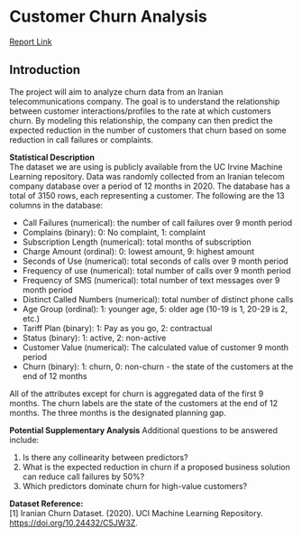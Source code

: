 # Customer Churn Analysis   

[Report Link](https://dhunsheth.github.io/customer-churn-analysis/)

## Introduction    
The project will aim to analyze churn data from an Iranian telecommunications company. The goal is to understand
the relationship between customer interactions/profiles to the rate at which customers churn. By modeling this
relationship, the company can then predict the expected reduction in the number of customers that churn based on
some reduction in call failures or complaints.     

**Statistical Description**    
The dataset we are using is publicly available from the UC Irvine Machine Learning repository. Data was randomly
collected from an Iranian telecom company database over a period of 12 months in 2020. The database has a total of
3150 rows, each representing a customer. The following are the 13 columns in the database:

- Call Failures (numerical): the number of call failures over 9 month period
- Complains (binary): 0: No complaint, 1: complaint
- Subscription Length (numerical): total months of subscription
- Charge Amount (ordinal): 0: lowest amount, 9: highest amount
- Seconds of Use (numerical): total seconds of calls over 9 month period
- Frequency of use (numerical): total number of calls over 9 month period
- Frequency of SMS (numerical): total number of text messages over 9 month period
- Distinct Called Numbers (numerical): total number of distinct phone calls
- Age Group (ordinal): 1: younger age, 5: older age (10-19 is 1, 20-29 is 2, etc.)
- Tariff Plan (binary): 1: Pay as you go, 2: contractual
- Status (binary): 1: active, 2: non-active
- Customer Value (numerical): The calculated value of customer 9 month period
- Churn (binary): 1: churn, 0: non-churn - the state of the customers at the end of 12 months

All of the attributes except for churn is aggregated data of the first 9 months. The churn labels are the state of the
customers at the end of 12 months. The three months is the designated planning gap.

**Potential Supplementary Analysis**
Additional questions to be answered include:
1. Is there any collinearity between predictors?
2. What is the expected reduction in churn if a proposed business solution can reduce call failures by 50%?
3. Which predictors dominate churn for high-value customers?
   
**Dataset Reference:**     
[1] Iranian Churn Dataset. (2020). UCI Machine Learning Repository. https://doi.org/10.24432/C5JW3Z.
